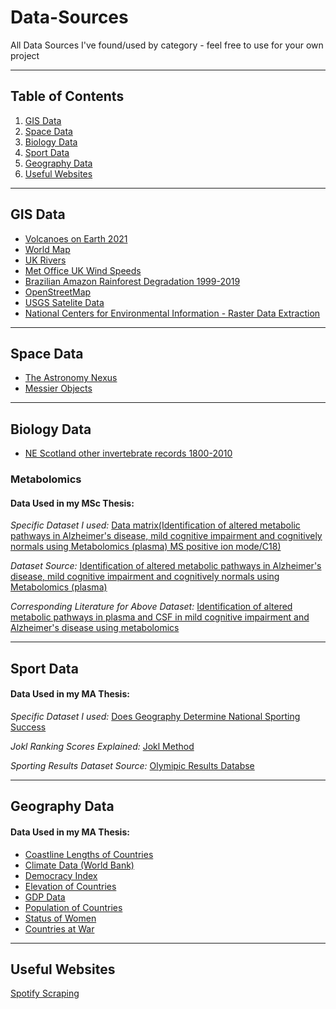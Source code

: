 # Data-Sources
All Data Sources I've found/used by category - feel free to use for your own project
***
## Table of Contents
1. [GIS Data](#gis-data)
2. [Space Data](#space-data)
3. [Biology Data](#biology-data)
4. [Sport Data](#sport-data)
5. [Geography Data](#geography-data)
6. [Useful Websites](#useful-websites)
***
## GIS Data

* [Volcanoes on Earth 2021](https://www.kaggle.com/datasets/ramjasmaurya/volcanoes-on-earth-in-2021)
* [World Map](https://www.naturalearthdata.com/downloads/10m-cultural-vectors/)
* [UK Rivers](https://osdatahub.os.uk/downloads/open/OpenRivers)
* [Met Office UK Wind Speeds](https://github.com/ukcp-data/ukcp-spatial-files/tree/master/spatial-files)
* [Brazilian Amazon Rainforest Degradation 1999-2019](https://www.kaggle.com/datasets/mbogernetto/brazilian-amazon-rainforest-degradation)
* [OpenStreetMap](https://www.openstreetmap.org/export#map=13/51.2765/30.2712)
* [USGS Satelite Data](https://earthexplorer.usgs.gov/)
* [National Centers for Environmental Information - Raster Data Extraction](https://www.ncei.noaa.gov/maps/grid-extract/)

***
## Space Data

* [The Astronomy Nexus](http://www.astronexus.com/hyg)
* [Messier Objects](https://github.com/eleanorlutz/western_constellations_atlas_of_space/blob/main/data/processed/messier_ngc_processed.csv)

***
## Biology Data

* [NE Scotland other invertebrate records 1800-2010](https://www.gbif.org/dataset/0a0d4ca1-5bfd-4594-9d51-40b972308bf5)
### Metabolomics
#### Data Used in my MSc Thesis:
_Specific Dataset I used:_
[Data matrix(Identification of altered metabolic pathways in Alzheimer's disease, mild cognitive impairment and cognitively normals using Metabolomics (plasma) MS positive ion mode/C18)](https://www.metabolomicsworkbench.org/data/showfile_t.php?RA=90.242.255.146&DF=MSdata_ST000046_1.txt)

_Dataset Source:_
[Identification of altered metabolic pathways in Alzheimer's disease, mild cognitive impairment and cognitively normals using Metabolomics (plasma)](https://www.metabolomicsworkbench.org/data/DRCCMetadata.php?Mode=Study&StudyID=ST000046)

_Corresponding Literature for Above Dataset:_
[Identification of altered metabolic pathways in plasma and CSF in mild cognitive impairment and Alzheimer's disease using metabolomics](https://pubmed.ncbi.nlm.nih.gov/23700429/)

***
## Sport Data
#### Data Used in my MA Thesis:
_Specific Dataset I used:_
[Does Geography Determine National Sporting Success](https://github.com/VikkiWalls/Data-Sources/blob/main/CSV%20Files/Does%20Geography%20Determine%20National%20Sporting%20Success.csv)

_Jokl Ranking Scores Explained:_
[Jokl Method](https://github.com/VikkiWalls/Data-Sources/blob/main/Other%20Files/Jokl%20Ranking%20Score%20Explained.txt)

_Sporting Results Dataset Source:_
[Olymipic Results Databse](https://www.olympiandatabase.com/index.php?id=278979&L=1)

***
## Geography Data
#### Data Used in my MA Thesis:

* [Coastline Lengths of Countries](https://www.citypopulation.de/en/world/bymap/coastlines/)
* [Climate Data (World Bank)](https://climateknowledgeportal.worldbank.org/download-data)
* [Democracy Index](https://www.eiu.com/public/topical_report.aspx?campaignid=democracyindex2019)
* [Elevation of Countries](https://www.atlasbig.com/en-us/countries-average-elevation)
* [GDP Data](https://tradingeconomics.com/country-list/gdp)
* [Population of Countries](https://www.worldometers.info/world-population/population-by-country/)
* [Status of Women](https://giwps.georgetown.edu/the-index/)
* [Countries at War](https://worldpopulationreview.com/country-rankings/countries-currently-at-war)


***
## Useful Websites

[Spotify Scraping](https://stevesie.com/apps/spotify-api/track-details-artists)
